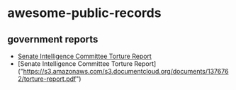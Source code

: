 # awesome-public-records

## government reports
- <a href="https://s3.amazonaws.com/s3.documentcloud.org/documents/1376762/torture-report.pdf">Senate Intelligence Committee Torture Report</a>
- [Senate Intelligence Committee Torture Report] ("https://s3.amazonaws.com/s3.documentcloud.org/documents/1376762/torture-report.pdf")

